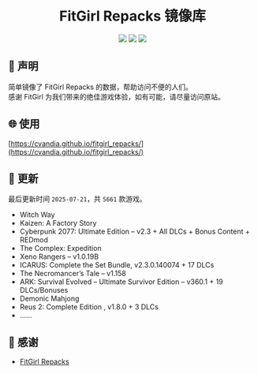 ﻿<div align="center">

# FitGirl Repacks 镜像库

![](https://count.getloli.com/get/@fitgirl_repacks?theme=booru-lewd)
![](https://img.shields.io/badge/ci-passing-brightgreen.svg?logo=github) ![](https://img.shields.io/badge/license-MIT-brightgreen.svg)

</div>

## 📜 声明
简单镜像了 FitGirl Repacks 的数据，帮助访问不便的人们。  
感谢 FitGirl 为我们带来的绝佳游戏体验，如有可能，请尽量访问原站。

## 🌐 使用
[https://cvandia.github.io/fitgirl_repacks/](https://cvandia.github.io/fitgirl_repacks/)

## 🔄 更新
最后更新时间 `2025-07-21`，共 `5661` 款游戏。
- Witch Way
- Kaizen: A Factory Story
- Cyberpunk 2077: Ultimate Edition – v2.3 + All DLCs + Bonus Content + REDmod
- The Complex: Expedition
- Xeno Rangers – v1.0.19B
- ICARUS: Complete the Set Bundle, v2.3.0.140074 + 17 DLCs
- The Necromancer’s Tale – v1.158
- ARK: Survival Evolved – Ultimate Survivor Edition – v360.1 + 19 DLCs/Bonuses
- Demonic Mahjong
- Reus 2: Complete Edition , v1.8.0 + 3 DLCs
- ……

## 🙏 感谢
- [FitGirl Repacks](https://fitgirl-repacks.site/)

